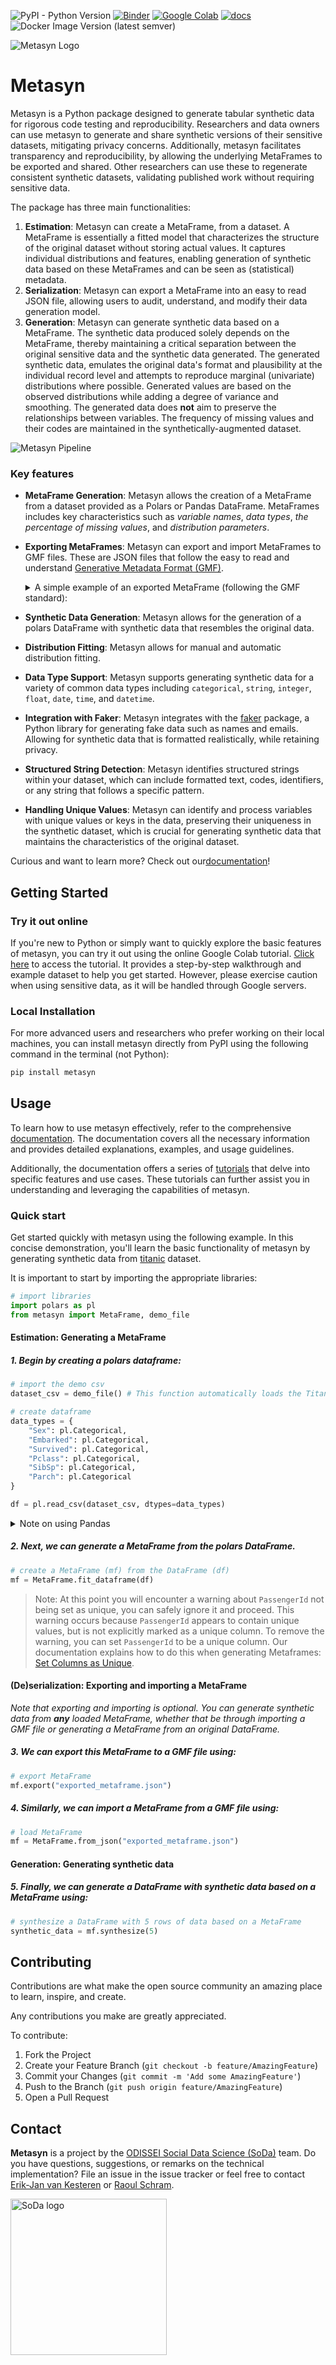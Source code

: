 ![PyPI - Python Version](https://img.shields.io/pypi/pyversions/metasyn)
[![Binder](https://mybinder.org/badge_logo.svg)](https://mybinder.org/v2/gh/sodascience/metasyn/HEAD?labpath=examples%2Fgetting_started.ipynb)
[![Google Colab](https://colab.research.google.com/assets/colab-badge.svg)](https://colab.research.google.com/github/sodascience/metasyn/blob/main/examples/getting_started.ipynb)
[![docs](https://readthedocs.org/projects/metasyn/badge/?version=latest)](https://metasyn.readthedocs.io/en/latest/index.html)
![Docker Image Version (latest semver)](https://img.shields.io/docker/v/sodateam/metasyn?logo=docker&label=docker&color=blue)

![Metasyn Logo](docs/source/images/logos/blue.svg)

# Metasyn
Metasyn is a Python package designed to generate tabular synthetic data for rigorous code testing and reproducibility.
Researchers and data owners can use metasyn to generate and share synthetic versions of their sensitive datasets, mitigating privacy concerns. Additionally, metasyn facilitates transparency and reproducibility, by allowing the underlying MetaFrames to be exported and shared. Other researchers can use these to regenerate consistent synthetic datasets, validating published work without requiring sensitive data.

The package has three main functionalities:

1. **Estimation**: Metasyn can create a MetaFrame, from a dataset. A MetaFrame is essentially a fitted model that characterizes the structure of the original dataset without storing actual values. It captures individual distributions and features, enabling generation of synthetic data based on these MetaFrames and can be seen as (statistical) metadata.
2. **Serialization**: Metasyn can export a MetaFrame into an easy to read JSON file, allowing users to audit, understand, and modify their data generation model.
3. **Generation**: Metasyn can generate synthetic data based on a MetaFrame. The synthetic data produced solely depends on the MetaFrame, thereby maintaining a critical separation between the original sensitive data and the synthetic data generated. The generated synthetic data, emulates the original data's format and plausibility at the individual record level and attempts to reproduce marginal (univariate) distributions where possible. Generated values are based on the observed distributions while adding a degree of variance and smoothing. The generated data does **not** aim to preserve the relationships between variables. The frequency of missing values and their codes are maintained in the synthetically-augmented dataset. 

![Metasyn Pipeline](docs/source/images/pipeline_basic.png)

### Key features
-   **MetaFrame Generation**: Metasyn allows the creation of a MetaFrame from a dataset provided as a Polars or Pandas DataFrame.
    MetaFrames includes key characteristics such as *variable names*, *data types*, *the percentage of missing values*, and *distribution parameters*.
-   **Exporting MetaFrames**: Metasyn can export and import MetaFrames to GMF files. These are JSON files that follow the easy to read and understand [Generative Metadata Format (GMF)](https://github.com/sodascience/generative_metadata_format).

    <details> 
    <summary> A simple example of an exported MetaFrame (following the GMF standard): </summary>

    ```json
    {
        "n_rows": 5,
        "n_columns": 5,
        "provenance": {
            "created by": {
                "name": "Metasyn",
                "version": "0.4.0"
            },
            "creation time": "2023-08-07T12:04:40.669740"
        },
        "vars": [
            {
                "name": "ID",
                "type": "discrete",
                "dtype": "Int64",
                "prop_missing": 0.0,
                "distribution": {
                    "implements": "core.unique_key",
                    "provenance": "builtin",
                    "class_name": "UniqueKeyDistribution",
                    "parameters": {
                        "low": 1,
                        "consecutive": 1
                    }
                }
            },
            {
                "name": "fruits",
                "type": "categorical",
                "dtype": "Categorical",
                "prop_missing": 0.0,
                "distribution": {
                    "implements": "core.multinoulli",
                    "provenance": "builtin",
                    "class_name": "MultinoulliDistribution",
                    "parameters": {
                        "labels": [
                            "apple",
                            "banana"
                        ],
                        "probs": [
                            0.4,
                            0.6
                        ]
                    }
                }
            },
            {
                "name": "B",
                "type": "discrete",
                "dtype": "Int64",
                "prop_missing": 0.0,
                "distribution": {
                    "implements": "core.poisson",
                    "provenance": "builtin",
                    "class_name": "PoissonDistribution",
                    "parameters": {
                        "mu": 3.0
                    }
                }
            },
            {
                "name": "cars",
                "type": "categorical",
                "dtype": "Categorical",
                "prop_missing": 0.0,
                "distribution": {
                    "implements": "core.multinoulli",
                    "provenance": "builtin",
                    "class_name": "MultinoulliDistribution",
                    "parameters": {
                        "labels": [
                            "audi",
                            "beetle"
                        ],
                        "probs": [
                            0.2,
                            0.8
                        ]
                    }
                }
            },
            {
                "name": "optional",
                "type": "discrete",
                "dtype": "Int64",
                "prop_missing": 0.2,
                "distribution": {
                    "implements": "core.discrete_uniform",
                    "provenance": "builtin",
                    "class_name": "DiscreteUniformDistribution",
                    "parameters": {
                        "low": -30,
                        "high": 301
                    }
                }
            }
        ]
    }
    ```

    A more advanced example GMF, based on the [Titanic](https://raw.githubusercontent.com/pandas-dev/pandas/main/doc/data/titanic.csv) dataset, can be found [here](examples/example_gmf_titanic.json)
    </details>

-   **Synthetic Data Generation**: Metasyn allows for the generation of a polars DataFrame with synthetic data that resembles the original data.
-   **Distribution Fitting**: Metasyn allows for manual and automatic distribution fitting.
-   **Data Type Support**: Metasyn supports generating synthetic data for a variety of common data types including `categorical`, `string`, `integer`, `float`, `date`, `time`, and `datetime`.
-   **Integration with Faker**: Metasyn integrates with the [faker](https://github.com/joke2k/faker) package, a Python library for generating fake data such as names and emails. Allowing for synthetic data that is formatted realistically, while retaining privacy.
-   **Structured String Detection**: Metasyn identifies structured strings within your dataset, which can include formatted text,
    codes, identifiers, or any string that follows a specific pattern.
-   **Handling Unique Values**: Metasyn can identify and process variables with unique values or keys in the data, preserving their uniqueness in the synthetic dataset, which is crucial for generating synthetic data that maintains the characteristics of the original dataset.

Curious and want to learn more? Check out our[documentation](https://metasyn.readthedocs.io/en/latest/index.html)!

## Getting Started
### Try it out online
If you're new to Python or simply want to quickly explore the basic features of metasyn, you can try it out using the online Google Colab tutorial. [Click here](https://colab.research.google.com/github/sodascience/metasyn/blob/main/examples/getting_started.ipynb) to access the tutorial. It provides a step-by-step walkthrough and example dataset to help you get started. However, please exercise caution when using sensitive data, as it will be handled through Google servers.

### Local Installation
For more advanced users and researchers who prefer working on their local machines, you can install metasyn directly from PyPI using the following command in the terminal (not Python):

```sh
pip install metasyn
```

## Usage
To learn how to use metasyn effectively, refer to the comprehensive [documentation](https://metasyn.readthedocs.io/en/latest/index.html). The documentation covers all the necessary information and provides detailed explanations, examples, and usage guidelines.

Additionally, the documentation offers a series of [tutorials](https://metasyn.readthedocs.io/en/latest/usage/interactive_tutorials.html) that delve into specific features and use cases. These tutorials can further assist you in understanding and leveraging the capabilities of metasyn.

### Quick start
Get started quickly with metasyn using the following example. In this concise demonstration, you'll learn the basic functionality of metasyn by generating synthetic data from [titanic](https://raw.githubusercontent.com/pandas-dev/pandas/main/doc/data/titanic.csv) dataset.

It is important to start by importing the appropriate libraries:

```python
# import libraries
import polars as pl
from metasyn import MetaFrame, demo_file
```

#### Estimation: Generating a MetaFrame 
##### 1.  Begin by creating a polars dataframe:
```python
# import the demo csv 
dataset_csv = demo_file() # This function automatically loads the Titanic dataset (as found here )

# create dataframe
data_types = {
    "Sex": pl.Categorical,
    "Embarked": pl.Categorical,
    "Survived": pl.Categorical,
    "Pclass": pl.Categorical,
    "SibSp": pl.Categorical,
    "Parch": pl.Categorical
}

df = pl.read_csv(dataset_csv, dtypes=data_types)
```

<details>
     <summary> 
     Note on using Pandas
     </summary>
     
Internally, metasyn uses Polars (instead of Pandas) mainly because typing and the handling of non-existing data is more
consistent. It is possible to supply a Pandas DataFrame instead of a polars DataFrame to `MetaFrame.fit_dataframe`.
However, this uses the automatic polars conversion functionality, which for some edge cases result in problems. Therefore,
we advise users to create Polars DataFrames. The resulting synthetic dataset is always a polars dataframe, but this can
be easily converted back to a Pandas DataFrame by using `df_pandas = df_polars.to_pandas()`.
</details>

##### 2. Next, we can generate a MetaFrame from the polars DataFrame.

```python
# create a MetaFrame (mf) from the DataFrame (df)
mf = MetaFrame.fit_dataframe(df)
```

> Note: At this point you will encounter a warning about `PassengerId` not being set as unique, you can safely ignore it and proceed. This warning occurs because `PassengerId` appears to contain unique values, but is not explicitly marked as a unique column. To remove the warning, you can set `PassengerId` to be a unique column. Our documentation explains how to do this when generating Metaframes: [Set Columns as Unique](https://metasyn.readthedocs.io/en/latest/usage/generating_metaframes.html#optional-parameters).

#### (De)serialization: Exporting and importing a MetaFrame 
_Note that exporting and importing is optional. You can generate synthetic data from **any** loaded MetaFrame, whether that be through importing a GMF file or generating a MetaFrame from an original DataFrame._

##### 3. We can export this MetaFrame to a GMF file using:

```python
# export MetaFrame
mf.export("exported_metaframe.json")
```

##### 4. Similarly, we can import a MetaFrame from a GMF file using:
```python
# load MetaFrame
mf = MetaFrame.from_json("exported_metaframe.json")
```

#### Generation: Generating synthetic data
##### 5. Finally, we can generate a DataFrame with synthetic data based on a MetaFrame using:

```python
# synthesize a DataFrame with 5 rows of data based on a MetaFrame
synthetic_data = mf.synthesize(5) 
```

<!-- CONTRIBUTING -->
## Contributing
Contributions are what make the open source community an amazing place to learn, inspire, and create.

Any contributions you make are greatly appreciated.

To contribute:
1. Fork the Project
2. Create your Feature Branch (`git checkout -b feature/AmazingFeature`)
3. Commit your Changes (`git commit -m 'Add some AmazingFeature'`)
4. Push to the Branch (`git push origin feature/AmazingFeature`)
5. Open a Pull Request


<!-- CONTACT -->
## Contact
**Metasyn** is a project by the [ODISSEI Social Data Science (SoDa)](https://odissei-data.nl/nl/soda/) team.
Do you have questions, suggestions, or remarks on the technical implementation? File an issue in the issue tracker or feel free to contact [Erik-Jan van Kesteren](https://github.com/vankesteren) or [Raoul Schram](https://github.com/qubixes).

<img src="docs/source/images/logos/soda.png" alt="SoDa logo" width="250px"/> 
